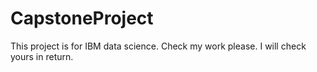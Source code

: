 # CapstoneProject
This project is for IBM data science.
Check my work please. I will check yours in return.
